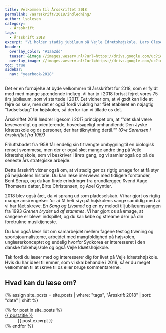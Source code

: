 ```yaml
---
title: Velkommen til Årsskriftet 2018
permalink: /aarsskrift/2018/indledning/
author: lsolesen
category:
  - Årsskrift
tags:
  - Årsskrift 2018
excerpt: "Vi holder stadig jubilæum på Vejle Idrætshøjskole. Lars Olesen, viceforstander, fortæller lidt om indholdet i årsskriftet."
header:
  overlay_color: "#1aa2dd"
  teaser: &image //images.weserv.nl/?url=https://drive.google.com/uc?id=0B2r5iwetmG48WkZwVk11UTlmM2dobzNfLUVqeVdZbDNtWXhB&w=300
  overlay_image: //images.weserv.nl/?url=https://drive.google.com/uc?id=0B2r5iwetmG48WkZwVk11UTlmM2dobzNfLUVqeVdZbDNtWXhB&w=2000
toc: true
sidebar:
  nav: "yearbook-2018"
---
```


Det er en fornøjelse at byde velkommen til årsskriftet for 2018, som er fyldt med med mange spændende indlæg. Vi har jo i 2018 fortsat fejret vores 75 års jubilæum, som vi startede i 2017. Det vidner om, at vi godt kan lide at fejre os selv, men det er også fordi vi aldrig har fået etableret en nøjagtig “fødselsdag” for højskolen, så derfor kan vi tillade os det.

Årsskriftet 2018 hædrer ligesom i 2017 princippet om, at <q>“det skal være læseværdigt og orienterende, hovedsageligt omhandlende Den Jyske Idrætsskole og de personer, der har tilknytning dertil.”</q> <cite>(Ove Sørensen i årsskriftet fra 1967)</cite>

Friluftsbadet fra 1958 får endelig sin tiltrængte ombygning til en biologisk renset svømmesø, men der er også sket mange andre ting på Vejle Idrætshøjskole, som vi beskriver i årets gang, og vi samler også op på de seneste års strategiske arbejde.

Dette årsskrift vidner også om, at vi stadig gør os rigtig umage for at få styr på højskolens historie. Du kan læse interviews med tidligere forstander, Bent Serup, og du kan finde erindringer fra grundlægger, Svend Aage Thomsens datter, Birte Christensen, og Axel Gyntler.

2018 blev også året, da vi sprang ud som pladeselskab. Vi har gjort os rigtig mange anstrengelser for at få helt styr på højskolens sange samtidig med at vi har fået skrevet _En Sang og Livsmod_ og en ny melodi til jubilæumssangen fra 1993 _Grenen bryder ud af stammen_. Vi har gjort os så umage, at sangene er blevet indspillet, og du kan købe og streame dem på din foretrukne musiktjeneste.

Du kan også læse lidt om samarbejdet mellem fagene test og træning og sportsjournalisterne, arbejdet med mangfoldighed på højskolen, unglærerkonceptet og endelig hvorfor Sydkorea er interesseret i den danske folkehøjskole og også Vejle Idrætshøjskole.

Tak fordi du læser med og interesserer dig for livet på Vejle Idrætshøjskole. Hvis du har ideer til emner, som vi skal behandle i 2019, så er du meget velkommen til at skrive til os eller bruge kommentarerne.

## Hvad kan du læse om?

{% assign site_posts = site.posts | where: "tags", "Årsskrift 2018" | sort: "date" | shift %}

<dl>
{% for post in site_posts %}
  <dt><a href="{{ post.url | relative_url }}" rel="permalink">{{ post.title }}</a></dt>
  <dd>{{ post.excerpt }}</dd>
{% endfor %}
</dl>
